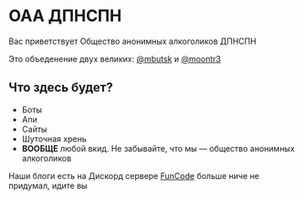 # ОАА ДПНСПН
Вас приветствует Общество анонимных алкоголиков ДПНСПН

Это объеденение двух великих: [@mbutsk](https://github.com/mbutsk) и [@moontr3](https://github.com/moontr3)
## Что здесь будет?
* Боты
* Апи
* Сайты
* Шуточная хрень
* **ВООБЩЕ** любой вкид. Не забывайте, что мы — общество анонимных алкоголиков

Наши блоги есть на Дискорд сервере [FunCode](https://discord.gg/K3gdeGsPVP)
больше ниче не придумал, идите вы